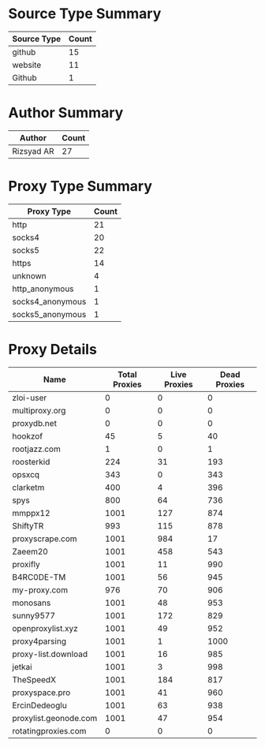 # Source Type Summary

| Source Type | Count |
|-------------|-------|
| github | 15 |
| website | 11 |
| Github | 1 |


# Author Summary

| Author | Count |
|--------|-------|
| Rizsyad AR | 27 |


# Proxy Type Summary

| Proxy Type | Count |
|------------|-------|
| http | 21 |
| socks4 | 20 |
| socks5 | 22 |
| https | 14 |
| unknown | 4 |
| http_anonymous | 1 |
| socks4_anonymous | 1 |
| socks5_anonymous | 1 |


# Proxy Details

| Name | Total Proxies | Live Proxies | Dead Proxies |
|------|---------------|--------------|---------------|
| zloi-user | 0 | 0 | 0 |
| multiproxy.org | 0 | 0 | 0 |
| proxydb.net | 0 | 0 | 0 |
| hookzof | 45 | 5 | 40 |
| rootjazz.com | 1 | 0 | 1 |
| roosterkid | 224 | 31 | 193 |
| opsxcq | 343 | 0 | 343 |
| clarketm | 400 | 4 | 396 |
| spys | 800 | 64 | 736 |
| mmppx12 | 1001 | 127 | 874 |
| ShiftyTR | 993 | 115 | 878 |
| proxyscrape.com | 1001 | 984 | 17 |
| Zaeem20 | 1001 | 458 | 543 |
| proxifly | 1001 | 11 | 990 |
| B4RC0DE-TM | 1001 | 56 | 945 |
| my-proxy.com | 976 | 70 | 906 |
| monosans | 1001 | 48 | 953 |
| sunny9577 | 1001 | 172 | 829 |
| openproxylist.xyz | 1001 | 49 | 952 |
| proxy4parsing | 1001 | 1 | 1000 |
| proxy-list.download | 1001 | 16 | 985 |
| jetkai | 1001 | 3 | 998 |
| TheSpeedX | 1001 | 184 | 817 |
| proxyspace.pro | 1001 | 41 | 960 |
| ErcinDedeoglu | 1001 | 63 | 938 |
| proxylist.geonode.com | 1001 | 47 | 954 |
| rotatingproxies.com | 0 | 0 | 0 |

